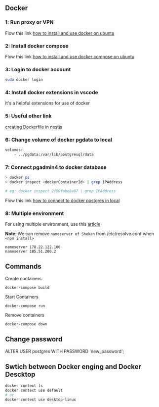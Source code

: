 ## Docker

### 1: Run proxy or VPN
Flow this link [how to install and use docker on ubuntu](https://www.digitalocean.com/community/tutorials/how-to-install-and-use-docker-on-ubuntu-20-04)


### 2: Install docker compose
Flow this link [how to install and use docker compose on ubuntu](https://www.digitalocean.com/community/tutorials/how-to-install-and-use-docker-compose-on-ubuntu-20-04)


### 3: Login to docker account 
```bash
sudo docker login
```

### 4: Install docker extensions in vscode
It's a helpful extensions for use of docker

### 5: Useful other link
 
[creating Dockerfile in nestjs](https://tushar-chy.medium.com/a-simple-todo-application-with-nestjs-typeorm-postgresql-swagger-pgadmin4-jwt-and-docker-caa2742a4295)


### 6: Change volume of docker pgdata to local 
```bash
volumes:
    - ../pgdata:/var/lib/postgresql/data
```

### 7: Connect pgadmin4 to docker database
```bash
> docker ps
> docker inspect <dockerContainerId> | grep IPAddress

# eg: docker inspect 2f50fabe8a87 | grep IPAddress
```
Flow this link [how to connect to docker postgres in local](https://stackoverflow.com/questions/25540711/docker-postgres-pgadmin-local-connection)


### 8: Multiple environment
For using multiple environment, use this [article](https://dev.to/erezhod/setting-up-a-nestjs-project-with-docker-for-back-end-development-30lg)


**Note**: We can remove `nameserver of Shekan` from /etc/resolve.conf when `<npm install>`
```
nameserver 178.22.122.100
nameserver 185.51.200.2
```

## Commands
Create containers 
```
docker-compose build
```
Start Containers
```
docker-compose run
```
Remove containers
```
docker-compose down
```

## Change password 
ALTER USER postgres WITH PASSWORD 'new_password';

## Swtich between Docker enging and Docker Descktop
```bash
docker context ls
docker context use default
# or 
docker context use desktop-linux
